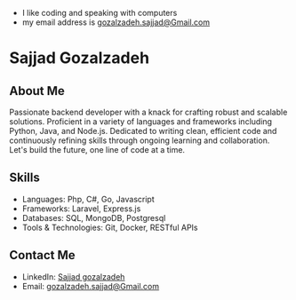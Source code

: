 - I like coding and speaking with computers
- my email address is gozalzadeh.sajjad@Gmail.com

# Sajjad Gozalzadeh

## About Me

Passionate backend developer with a knack for crafting robust and scalable solutions. Proficient in a variety of languages and frameworks including Python, Java, and Node.js. Dedicated to writing clean, efficient code and continuously refining skills through ongoing learning and collaboration. Let's build the future, one line of code at a time.

## Skills

- Languages: Php, C#, Go, Javascript
- Frameworks: Laravel, Express.js
- Databases: SQL, MongoDB, Postgresql
- Tools & Technologies: Git, Docker, RESTful APIs

## Contact Me

- LinkedIn: [Sajjad gozalzadeh](https://www.linkedin.com/in/sajjad-gozalzadeh-455954192/)
- Email: [gozalzadeh.sajjad@Gmail.com](gozalzadeh.sajjad@Gmail.com)

<!---
sajjadgozal/sajjadgozal is a ✨ special ✨ repository because its `README.md` (this file) appears on your GitHub profile.
You can click the Preview link to take a look at your changes.
--->
